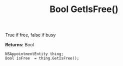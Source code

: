 ﻿---
uid: crmscript_ref_NSAppointmentEntity_GetIsFree
title: Bool GetIsFree()
intellisense: NSAppointmentEntity.GetIsFree
keywords: NSAppointmentEntity, GetIsFree
so.topic: reference
---

True if free, false if busy

**Returns:** Bool


```crmscript
NSAppointmentEntity thing;
Bool isFree  = thing.GetIsFree();
```


